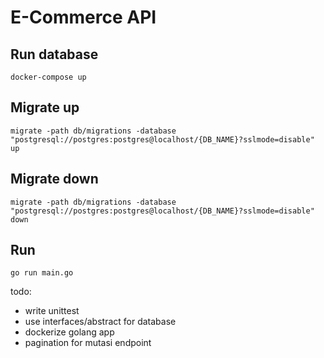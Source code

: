 # E-Commerce API

## Run database
`docker-compose up`

## Migrate up
`migrate -path db/migrations -database "postgresql://postgres:postgres@localhost/{DB_NAME}?sslmode=disable" up`

## Migrate down
`migrate -path db/migrations -database "postgresql://postgres:postgres@localhost/{DB_NAME}?sslmode=disable" down`

## Run
`go run main.go`


todo:
- write unittest
- use interfaces/abstract for database
- dockerize golang app
- pagination for mutasi endpoint
